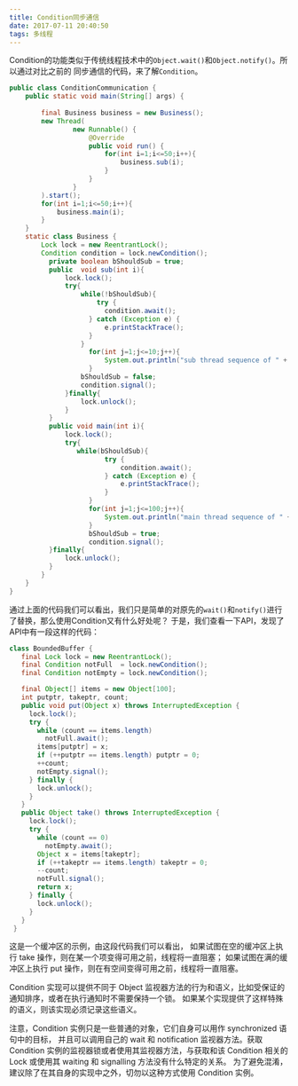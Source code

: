 ```yaml
---
title: Condition同步通信
date: 2017-07-11 20:40:50
tags: 多线程
---
```

Condition的功能类似于传统线程技术中的`Object.wait()`和`Object.notify()`。所以通过对比之前的
同步通信的代码，来了解`Condition`。

<!-- more -->

``` java
public class ConditionCommunication {
    public static void main(String[] args) {
		
		final Business business = new Business();
		new Thread(
				new Runnable() {
					@Override
					public void run() {
						for(int i=1;i<=50;i++){
							business.sub(i);
						}
					}
				}
		).start();
		for(int i=1;i<=50;i++){
			business.main(i);
		}
	}
	static class Business {
		Lock lock = new ReentrantLock();
		Condition condition = lock.newCondition();
		  private boolean bShouldSub = true;
		  public  void sub(int i){
			  lock.lock();
			  try{
				  while(!bShouldSub){
					  try {
						condition.await();
					} catch (Exception e) {
						e.printStackTrace();
					}
				  }
					for(int j=1;j<=10;j++){
						System.out.println("sub thread sequence of " + j + ",loop of " + i);
					}
				  bShouldSub = false;
				  condition.signal();
			  }finally{
				  lock.unlock();
			  }
		  }
		  public void main(int i){
			  lock.lock();
			  try{
				 while(bShouldSub){
				  		try {
							condition.await();
						} catch (Exception e) {
							e.printStackTrace();
						}
				  	}
					for(int j=1;j<=100;j++){
						System.out.println("main thread sequence of " + j + ",loop of " + i);
					}
					bShouldSub = true;
					condition.signal();
		  }finally{
			  lock.unlock();
		  }
	    }
	}
}
```
通过上面的代码我们可以看出，我们只是简单的对原先的`wait()`和`notify()`进行了替换，那么使用Condition又有什么好处呢？
于是，我们查看一下API，发现了API中有一段这样的代码：
``` java
class BoundedBuffer {
   final Lock lock = new ReentrantLock();
   final Condition notFull  = lock.newCondition(); 
   final Condition notEmpty = lock.newCondition(); 

   final Object[] items = new Object[100];
   int putptr, takeptr, count;
   public void put(Object x) throws InterruptedException {
     lock.lock();
     try {
       while (count == items.length) 
         notFull.await();
       items[putptr] = x; 
       if (++putptr == items.length) putptr = 0;
       ++count;
       notEmpty.signal();
     } finally {
       lock.unlock();
     }
   }
   public Object take() throws InterruptedException {
     lock.lock();
     try {
       while (count == 0) 
         notEmpty.await();
       Object x = items[takeptr]; 
       if (++takeptr == items.length) takeptr = 0;
       --count;
       notFull.signal();
       return x;
     } finally {
       lock.unlock();
     }
   } 
 }

```
这是一个缓冲区的示例，由这段代码我们可以看出，
如果试图在空的缓冲区上执行 take 操作，则在某一个项变得可用之前，线程将一直阻塞；
如果试图在满的缓冲区上执行 put 操作，则在有空间变得可用之前，线程将一直阻塞。

Condition 实现可以提供不同于 Object 监视器方法的行为和语义，比如受保证的通知排序，或者在执行通知时不需要保持一个锁。
如果某个实现提供了这样特殊的语义，则该实现必须记录这些语义。

注意，Condition 实例只是一些普通的对象，它们自身可以用作 synchronized 语句中的目标，
并且可以调用自己的 wait 和 notification 监视器方法。获取 Condition 实例的监视器锁或者使用其监视器方法，与获取和该 Condition 相关的 Lock 或使用其 waiting 和 signalling 方法没有什么特定的关系。
为了避免混淆，建议除了在其自身的实现中之外，切勿以这种方式使用 Condition 实例。